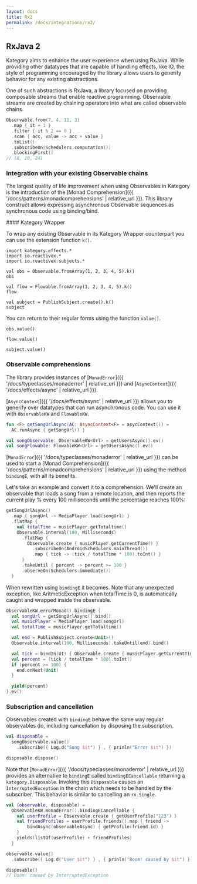 ```yaml
---
layout: docs
title: Rx2
permalink: /docs/integrations/rx2/
---
```


## RxJava 2

Kategory aims to enhance the user experience when using RxJava. While providing other datatypes that are capable of handling effects, like IO, the style of programming encouraged by the library allows users to generify behavior for any existing abstractions.

One of such abstractions is RxJava, a library focused on providing composable streams that enable reactive programming. Observable streams are created by chaining operators into what are called observable chains.

```kotlin
Observable.from(7, 4, 11, 3)
  .map { it + 1 }
  .filter { it % 2 == 0 }
  .scan { acc, value -> acc + value }
  .toList()
  .subscribeOn(Schedulers.computation())
  .blockingFirst()
// [8, 20, 24]
```

### Integration with your existing Observable chains

The largest quality of life improvement when using Observables in Kategory is the introduction of the [Monad Comprehension]({{ '/docs/patterns/monadcomprehensions' | relative_url }}). This library construct allows expressing asynchronous Observable sequences as synchronous code using binding/bind.

#### Kategory Wrapper

To wrap any existing Observable in its Kategory Wrapper counterpart you can use the extension function `k()`.

```kotlin:ank
import kategory.effects.*
import io.reactivex.*
import io.reactivex.subjects.*

val obs = Observable.fromArray(1, 2, 3, 4, 5).k()
obs
```

```kotlin:ank
val flow = Flowable.fromArray(1, 2, 3, 4, 5).k()
flow
```

```kotlin:ank
val subject = PublishSubject.create().k()
subject
```

You can return to their regular forms using the function `value()`.

```kotlin:ank
obs.value()
```

```kotlin:ank
flow.value()
```

```kotlin:ank
subject.value()
```

### Observable comprehensions

The library provides instances of [`MonadError`]({{ '/docs/typeclasses/monaderror' | relative_url }}) and [`AsyncContext`]({{ '/docs/effects/async' | relative_url }}).

[`AsyncContext`]({{ '/docs/effects/async' | relative_url }}) allows you to generify over datatypes that can run asynchronous code. You can use it with `ObservableKW` and `FlowableKW`.

```kotlin
fun <F> getSongUrlAsync(AC: AsyncContext<F> = asycContext()) =
  AC.runAsync { getSongUrl() }

val songObservable: ObservableKW<Url> = getUsersAsync().ev()
val songFlowable: FlowableKW<Url> = getUsersAsync().ev()
```

[`MonadError`]({{ '/docs/typeclasses/monaderror' | relative_url }}) can be used to start a [Monad Comprehension]({{ '/docs/patterns/monadcomprehensions' | relative_url }}) using the method `bindingE`, with all its benefits.

Let's take an example and convert it to a comprehension. We'll create an observable that loads a song from a remote location, and then reports the current play % every 100 milliseconds until the percentage reaches 100%:

```kotlin
getSongUrlAsync()
  .map { songUrl -> MediaPlayer.load(songUrl) }
  .flatMap {
    val totalTime = musicPlayer.getTotaltime()
    Observable.interval(100, Milliseconds)
      .flatMap { 
        Observable.create { musicPlayer.getCurrentTime() }
          .subscribeOn(AndroidSchedulers.mainThread())
          .map { tick -> (tick / totalTime * 100).toInt() }
      }
      .takeUntil { percent -> percent >= 100 }
      .observeOn(Schedulers.immediate())
  }
```

When rewritten using `bindingE` it becomes. Note that any unexpected exception, like AritmeticException when totalTime is 0, is automatically caught and wrapped inside the observable. 

```kotlin
ObservableKW.errorMonad().bindingE {
  val songUrl = getSongUrlAsync().bind()
  val musicPlayer = MediaPlayer.load(songUrl)
  val totalTime = musicPlayer.getTotaltime()

  val end = PublishSubject.create<Unit>()
  Observable.interval(100, Milliseconds).takeUntil(end).bind()

  val tick = bindIn(UI) { Observable.create { musicPlayer.getCurrentTime() } }
  val percent = (tick / totalTime * 100).toInt()
  if (percent >= 100) {
    end.onNext(Unit)
  }

  yield(percent)
}.ev()
```

### Subscription and cancellation

Observables created with `bindingE` behave the same way regular observables do, including cancellation by disposing the subscription.

```kotlin
val disposable = 
  songObservable.value()
    .subscribe({ Log.d("Song $it") } , { prinln("Error $it") })

disposable.dispose()
```

Note that [`MonadError`]({{ '/docs/typeclasses/monaderror' | relative_url }}) provides an alternative to `bindingE` called `bindingECancellable` returning a `kategory.Disposable`. Invoking this `Disposable` causes an `InterruptedException` in the chain which needs to be handled by the subscriber. This behavior is similar to cancelling an `rx.Single`.

```kotlin
val (observable, disposable) = 
  ObservableKW.monadError().bindingECancellable {
    val userProfile = Observable.create { getUserProfile("123") }
    val friendProfiles = userProfile.friends().map { friend ->
        bindAsync(observableAsync) { getProfile(friend.id) }
    }
    yields(listOf(userProfile) + friendProfiles)
  }

observable.value()
  .subscribe({ Log.d("User $it") } , { prinln("Boom! caused by $it") })

disposable()
// Boom! caused by InterruptedException
```
